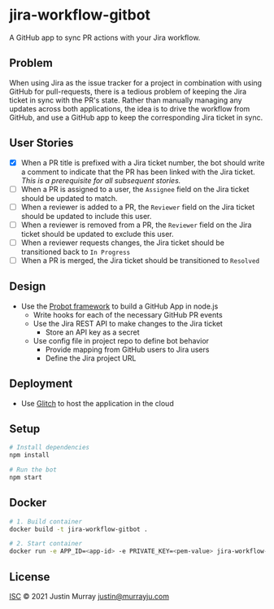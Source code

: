 # jira-workflow-gitbot
A GitHub app to sync PR actions with your Jira workflow.

## Problem
When using Jira as the issue tracker for a project in combination with using GitHub for pull-requests, there is a tedious problem of keeping the Jira ticket in sync with the PR's state. Rather than manually managing any updates across both applications, the idea is to drive the workflow from GitHub, and use a GitHub app to keep the corresponding Jira ticket in sync.

## User Stories

- [x] When a PR title is prefixed with a Jira ticket number, the bot should write a comment to indicate that the PR has been linked with the Jira ticket. _This is a prerequisite for all subsequent stories._
- [ ] When a PR is assigned to a user, the `Assignee` field on the Jira ticket should be updated to match.
- [ ] When a reviewer is added to a PR, the `Reviewer` field on the Jira ticket should be updated to include this user.
- [ ] When a reviewer is removed from a PR, the `Reviewer` field on the Jira ticket should be updated to exclude this user.
- [ ] When a reviewer requests changes, the Jira ticket should be transitioned back to `In Progress`
- [ ] When a PR is merged, the Jira ticket should be transitioned to `Resolved`

## Design
* Use the [Probot framework](https://probot.github.io) to build a GitHub App in node.js
  * Write hooks for each of the necessary GitHub PR events
  * Use the Jira REST API to make changes to the Jira ticket
    * Store an API key as a secret
  * Use config file in project repo to define bot behavior
    * Provide mapping from GitHub users to Jira users
    * Define the Jira project URL

## Deployment
* Use [Glitch](https://glitch.com/) to host the application in the cloud

## Setup

```sh
# Install dependencies
npm install

# Run the bot
npm start
```

## Docker

```sh
# 1. Build container
docker build -t jira-workflow-gitbot .

# 2. Start container
docker run -e APP_ID=<app-id> -e PRIVATE_KEY=<pem-value> jira-workflow-gitbot
```

## License

[ISC](LICENSE) © 2021 Justin Murray <justin@murrayju.com>
